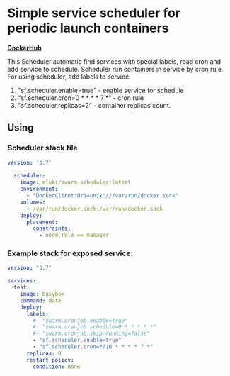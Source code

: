 # Simple service scheduler for periodic launch containers   
**[DockerHub](https://hub.docker.com/r/eluki/swarm-scheduler)**

This Scheduler automatic find services with special labels, read cron and add service to schedule. Scheduler run containers in service by cron rule.   
For using scheduler, add labels to service: 
1. "sf.scheduler.enable=true" - enable service for schedule
1. "sf.scheduler.cron=0 * * * * ? *" - cron rule
1. "sf.scheduler.replicas=2" - container replicas count.

## Using
### Scheduler stack file
```yaml
version: '3.7'
          
  scheduler:
    image: eluki/swarm-scheduler:latest
    environment:
      - "DockerClient:Uri=unix:///var/run/docker.sock"
    volumes:
      - /var/run/docker.sock:/var/run/docker.sock
    deploy:
      placement:
        constraints:
          - node.role == manager

```

### Example stack for exposed service:
```yaml
version: "3.7"

services:
  test:
    image: busybox
    command: date
    deploy:
      labels:
        #- "swarm.cronjob.enable=true"
        #- "swarm.cronjob.schedule=0 * * * * *"
        #- "swarm.cronjob.skip-running=false"
        - "sf.scheduler.enable=true"
        - "sf.scheduler.cron=*/10 * * * * ? *"
      replicas: 0
      restart_policy:
        condition: none
```
